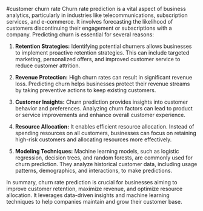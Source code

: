 #customer churn rate
Churn rate prediction is a vital aspect of business analytics, particularly in industries like telecommunications, subscription services, and e-commerce.
It involves forecasting the likelihood of customers discontinuing their engagement or subscriptions with a company. Predicting churn is essential for several reasons:

1. **Retention Strategies:** Identifying potential churners allows businesses to implement proactive retention strategies. This can include targeted marketing, personalized offers, and improved customer service to reduce customer attrition.

2. **Revenue Protection:** High churn rates can result in significant revenue loss. Predicting churn helps businesses protect their revenue streams by taking preventive actions to keep existing customers.

3. **Customer Insights:** Churn prediction provides insights into customer behavior and preferences. Analyzing churn factors can lead to product or service improvements and enhance overall customer experience.

4. **Resource Allocation:** It enables efficient resource allocation. Instead of spending resources on all customers, businesses can focus on retaining high-risk customers and allocating resources more effectively.

5. **Modeling Techniques:** Machine learning models, such as logistic regression, decision trees, and random forests, are commonly used for churn prediction. They analyze historical customer data, including usage patterns, demographics, and interactions, to make predictions.

In summary, churn rate prediction is crucial for businesses aiming to improve customer retention, maximize revenue, and optimize resource allocation. It leverages data-driven insights and machine learning techniques to help companies maintain and grow their customer base.
